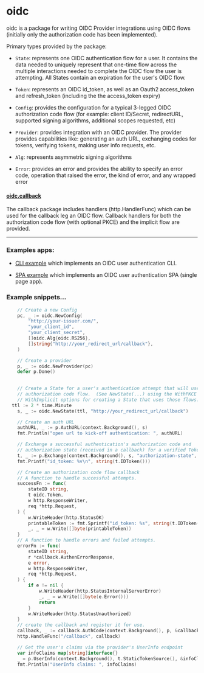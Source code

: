 # oidc

oidc is a package for writing OIDC Provider integrations using OIDC flows
(initially only the authorization code has been implemented).  

Primary types provided by the package:

* `State`: represents one OIDC authentication flow for a user.  It contains the
  data needed to uniquely represent that one-time flow across the multiple
  interactions needed to complete the OIDC flow the user is attempting.  All
  States contain an expiration for the user's OIDC flow.

* `Token`: represents an OIDC id_token, as well as an Oauth2 access_token and
  refresh_token (including the the access_token expiry)

* `Config`: provides the configuration for a typical 3-legged OIDC
  authorization code flow (for example: client ID/Secret, redirectURL, supported
  signing algorithms, additional scopes requested, etc)

* `Provider`: provides integration with an OIDC provider. 
  The provider provides capabilities like: generating an auth URL, exchanging
  codes for tokens, verifying tokens, making user info requests, etc.

* `Alg`: represents asymmetric signing algorithms

* `Error`: provides an error and provides the ability to specify an error code,
  operation that raised the error, the kind of error, and any wrapped error

#### [oidc.callback](callback/)
 
The callback package includes handlers (http.HandlerFunc) which can be used
for the callback leg an OIDC flow. Callback handlers for both the authorization
code flow (with optional PKCE) and the implicit flow are provided.

<hr>

### Examples apps:

* [CLI example](examples/cli/) which implements an OIDC
  user authentication CLI.  

* [SPA example](examples/spa) which implements an OIDC user
  authentication SPA (single page app). 

### Example snippets...

```go
	// Create a new Config
	pc, _ := oidc.NewConfig(
		"http://your-issuer.com/",
		"your_client_id",
		"your_client_secret",
		[]oidc.Alg{oidc.RS256},
		[]string{"http://your_redirect_url/callback"},
	)

	// Create a provider
	p, _ := oidc.NewProvider(pc)
	defer p.Done()

	
	// Create a State for a user's authentication attempt that will use the
	// authorization code flow.  (See NewState(...) using the WithPKCE and
	// WithImplicit options for creating a State that uses those flows.)	
  ttl := 2 * time.Minute
	s, _ := oidc.NewState(ttl, "http://your_redirect_url/callback")

	// Create an auth URL
	authURL, _ := p.AuthURL(context.Background(), s)
	fmt.Println("open url to kick-off authentication: ", authURL)

	// Exchange a successful authentication's authorization code and
	// authorization state (received in a callback) for a verified Token.
	t, _ := p.Exchange(context.Background(), s, "authorization-state", "authorization-code")
	fmt.Printf("id_token: %v\n", string(t.IDToken()))

	// Create an authorization code flow callback
	// A function to handle successful attempts.
	successFn := func(
		stateID string,
		t oidc.Token,
		w http.ResponseWriter,
		req *http.Request,
	) {
		w.WriteHeader(http.StatusOK)
		printableToken := fmt.Sprintf("id_token: %s", string(t.IDToken()))
		_, _ = w.Write([]byte(printableToken))
	}
	// A function to handle errors and failed attempts.
	errorFn := func(
		stateID string,
		r *callback.AuthenErrorResponse,
		e error,
		w http.ResponseWriter,
		req *http.Request,
	) {
		if e != nil {
			w.WriteHeader(http.StatusInternalServerError)
			_, _ = w.Write([]byte(e.Error()))
			return
		}
		w.WriteHeader(http.StatusUnauthorized)
	}
	// create the callback and register it for use.
	callback, _ := callback.AuthCode(context.Background(), p, &callback.SingleStateReader{State: s}, successFn, errorFn)
	http.HandleFunc("/callback", callback)

	// Get the user's claims via the provider's UserInfo endpoint
	var infoClaims map[string]interface{}
	_ = p.UserInfo(context.Background(), t.StaticTokenSource(), &infoClaims)
	fmt.Println("UserInfo claims: ", infoClaims)
```
